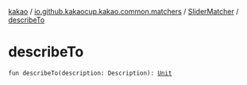 [kakao](../../index.md) / [io.github.kakaocup.kakao.common.matchers](../index.md) / [SliderMatcher](index.md) / [describeTo](./describe-to.md)

# describeTo

`fun describeTo(description: Description): `[`Unit`](https://kotlinlang.org/api/latest/jvm/stdlib/kotlin/-unit/index.html)